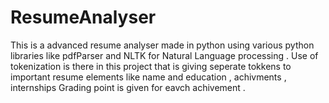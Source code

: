 # ResumeAnalyser
This is a advanced resume analyser made in python using various python libraries like pdfParser and NLTK for Natural Language processing . 
Use of tokenization is there in this project that is giving seperate tokkens to important resume elements like name and education , achivments , internships 
Grading point is given for eavch achivement .

